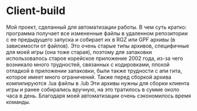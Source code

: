 # Client-build
Мой проект, сделанный для автоматизации работы. В чем суть кратко: программа получает все измененные файлы в удаленном репозитории с ее предыдущего запуска и собирает их в RGZ или GPF архивы (в зависимости от файлов). 
Это очень старые типы архивов, специфичные для моей игры (она тоже старая), поэтому для запаковки использовалось старое корейское приложение 2002 года, из-за чего возникало много трудностей, связанных с кодировками, плохой отладкой в приложении запаковки, были также трудности с апи гита, которое имеет много ограничений.
Также перед сборкой архива компилируются .lua файлы в .lub
Эти архивы нужны для сборки клиента игры и ранее собирались вручную, на это тратилось в сумме около часа в день. Благодаря моей автоматизации очень сэкономилось время команды.
